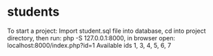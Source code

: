 # students
To start a project: 
Import student.sql file into database,
cd into project directory,
then run: php -S 127.0.0.1:8000,
in browser open: localhost:8000/index.php?id=1
Available ids 1, 3, 4, 5, 6, 7

